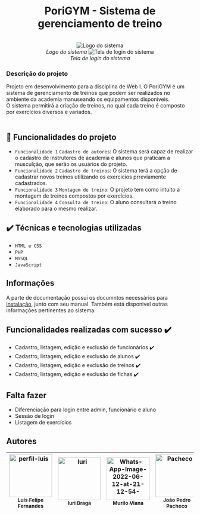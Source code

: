 <h1 align="center"> PoriGYM - Sistema de gerenciamento de treino </h1>
<img scr= "https://www.imagemhost.com.br/images/2022/06/12/Logo.png">
<p align="center">
        <img src="https://i.imgur.com/y9Cw0iU.png" alt= "Logo do sistema" > <br>
        <i>Logo do sistema</i>
       <img src="https://i.imgur.com/XgkUVmM.png" alt= "Tela de login do sistema" > <br>
        <i>Tela de login do sistema</i>
</p>

<h3>Descrição do projeto</h3>
Projeto em desenvolvimento para a disciplina de Web I. O PoriGYM é um sistema de gerenciamento de treinos que podem ser realizados no ambiente da academia manuseando os equipamentos disponiveis. <br>
O sistema permitirá a criação de treinos, no qual cada treino é composto por exercícios diversos e variados.<br>
    <img scr= "https://cdn.pixabay.com/photo/2016/10/11/01/58/woman-1730325__340.jpg" />
    <img scr= "https://cdn.pixabay.com/photo/2012/04/13/15/02/gym-32740__340.png"     /> 
<h4 align="center"> 
</h4>

## :hammer: Funcionalidades do projeto

- `Funcionalidade 1` `Cadastro de autores`: O sistema será capaz de realizar o cadastro de instrutores de academia e alunos que praticam a musculção, que serão os usuários do projeto. 
- `Funcionalidade 2` `Cadastro de treinos`: O sistema terá a opção de cadastrar novos treinos utilizando os exercicios prreviamente cadastrados.
- `Funcionalidade 3` `Montagem de treino`: O projeto tem como intuito a montagem de treinos compostos por exercícios.
- `Funcionalidade 4` `Consulta de treino`: O aluno consultará o treino elaborado para o mesmo realizar.

## ✔️ Técnicas e tecnologias utilizadas

- ``HTML e CSS``
- ``PHP``
- ``MYSQL``
- ``JavaScript``

## Informações
A parte de documentação possui os documntos necessários para [instalação](Documentação/instalacao.md), junto com seu manual. Também está disponivel outras informações pertinentes ao sistema.

## Funcionalidades realizadas com sucesso ✔️
- Cadastro, listagem, edição e exclusão de funcionários ✔️
- Cadastro, listagem, edição e exclusão de alunos ✔️
- Cadastro, listagem, edição e exclusão de treinos ✔️
- Cadastro, listagem, edição e exclusão de fichas ✔️

## Falta fazer
- Diferenciação para login entre admin, funcionário e aluno
- Sessão de login
- Listagem de exercícios

## Autores

| [<img src= "https://i.ibb.co/1ZZbzb1/perfil-insta.jpg" alt="perfil-luis" border="0" width="115" ><br><sub>Luís Felipe Fernandes</sub>](https://github.com/fernandes-luis) |  [<img src="https://i.ibb.co/vjh3ZzT/Whats-App-Image-2022-06-12-at-21-12-53-1.jpg" alt="Iuri" border="0" width=115><br><sub>Iuri Braga</sub>](https://github.com/iuri-bsilva) |  [<img src="https://i.ibb.co/TcLc0pZ/Whats-App-Image-2022-06-12-at-21-12-54-1.jpg" alt="Whats-App-Image-2022-06-12-at-21-12-54-" alt="Murilo" border="0" width=115><br><sub> Murilo Viana </sub>](https://github.com/Murilo763) | [<img src= "https://i.ibb.co/48wPzXS/Whats-App-Image-2022-06-12-at-21-12-53.jpg" alt="Pacheco" border="0"  width="115"><br><sub>João Pedro Pacheco</sub>](https://github.com/pachecogbi) | [<img src= "https://i.ibb.co/Y7RQCkL/Whats-App-Image-2022-06-12-at-21-12-54.jpg" alt="Lucas" border="0" width=115><br><sub>Lucas Macena</sub>](https://github.com/Lucas-MSF) |
| :---: | :---: | :---: | :---: | :---: | 
